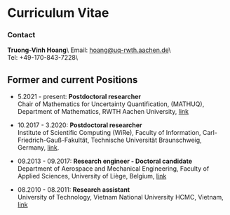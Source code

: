 # Curriculum Vitae
### Contact
**Truong-Vinh Hoang**\                                                                                                                                            Email: hoang@uq-rwth.aachen.de\                                             
Tel: +49-170-843-7228\                                                       

## **Former and current Positions**
-  5.2021 - present: **Postdoctoral
researcher**\
Chair of Mathematics for Uncertainty Quantification,
(MATHUQ), Department of Mathematics, RWTH Aachen University, [link](https://www.uq.rwth-aachen.de/go/id/eibnp/?lidx=1)

- 10.2017 - 3.2020: **Postdoctoral
researcher**\
Institute of Scientific Computing (WiRe), Faculty of
Information, Carl-Friedrich-Gauß-Fakultät, Technische Universität
Braunschweig, Germany, [link](https://www.tu-braunschweig.de/wire).

- 09.2013 - 09.2017: **Research engineer -
Doctoral candidate**\
Department of Aerospace and Mechanical Engineering, Faculty of Applied
Sciences, University of Liège, Belgium, [link](http://www.ltas-cm3.ulg.ac.be)

- 08.2010 - 08.2011: **Research assistant**\
University of Technology, Vietnam National University HCMC, Vietnam, [link](https://vnuhcm.edu.vn/)


